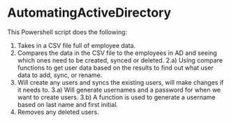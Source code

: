 # AutomatingActiveDirectory
This Powershell script does the following:

1) Takes in a CSV file full of employee data.
2) Compares the data in the CSV file to the employees in AD and seeing which ones need to be created, synced or deleted.
  2.a) Using compare functions to get user data based on the results to find out what user data to add, sync, or rename.
3) Will create any users and syncs the existing users, will make changes if it needs to.
  3.a) Will generate usernames and a password for when we want to create users.
    3.b) A function is used to generate a username based on last name and first initial.
4) Removes any deleted users.

